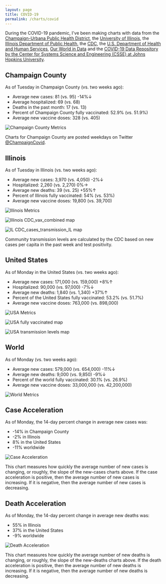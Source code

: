 ```yaml
---
layout: page
title: COVID-19
permalink: /charts/covid
---
```


During the COVID-19 pandemic, I've been making charts with data from the [Champaign-Urbana Public Health District](https://www.c-uphd.org/champaign-urbana-illinois-coronavirus-information.html), the [University of Illinois](https://go.illinois.edu/COVIDTestingData), the [Illinois Department of Public Health](http://www.dph.illinois.gov/covid19), the [CDC](https://covid.cdc.gov/covid-data-tracker/), the [U.S. Department of Health and Human Services](https://healthdata.gov/Hospital/COVID-19-Reported-Patient-Impact-and-Hospital-Capa/anag-cw7u), [Our World in Data](https://github.com/owid/covid-19-data/tree/master/public/data) and the [COVID-19 Data Repository by the Center for Systems Science and Engineering (CSSE) at Johns Hopkins University](https://github.com/CSSEGISandData/COVID-19).

## Champaign County

As of Tuesday in Champaign County (vs. two weeks ago):
  
- Average new cases: 81 (vs. 95) -14%↓
- Average hospitalized: 69 (vs. 68) 
- Deaths in the past month: 17 (vs. 13)
- Percent of Champaign County fully vaccinated: 52.9% (vs. 51.9%)
- Average new vaccine doses: 328 (vs. 405)

![Champaign County Metrics](https://raw.githubusercontent.com/bzigterman/CUcovid/main/gh_action/Champaign_facet.png)

Charts for Champaign County are posted weekdays on Twitter [@ChampaignCovid](https://twitter.com/ChampaignCovid).

## Illinois

As of Tuesday in Illinois (vs. two weeks ago):
  
- Average new cases: 3,970 (vs. 4,050) -2%↓
- Hospitalized: 2,260 (vs. 2,270) 0%→
- Average new deaths: 39 (vs. 25) +55%↑
- Percent of Illinois fully vaccinated: 54% (vs. 53%)
- Average new vaccine doses: 19,800 (vs. 39,700)

![Illinois Metrics](https://raw.githubusercontent.com/bzigterman/CUcovid/main/gh_action/IL_facet.png)

![Illinois CDC_vax_combined map](https://raw.githubusercontent.com/bzigterman/CUcovid/main/gh_action/IL_vax_combined.png)

![IL CDC_cases_transmission_IL map](https://raw.githubusercontent.com/bzigterman/CUcovid/main/gh_action/IL_cases_transmission.png)

Community transmission levels are calculated by the CDC based on new cases per capita in the past week and test positivity.

## United States

As of Monday in the United States (vs. two weeks ago):
  
- Average new cases: 171,000 (vs. 159,000) +8%↑
- Hospitalized: 90,000 (vs. 97,000) -7%↓
- Average new deaths: 1,840 (vs. 1,340) +37%↑
- Percent of the United States fully vaccinated: 53.2% (vs. 51.7%)
- Average new vaccine doses: 763,000 (vs. 898,000)

![USA Metrics](https://raw.githubusercontent.com/bzigterman/CUcovid/main/gh_action/US_facet.png)

![USA fully vaccinated map](https://raw.githubusercontent.com/bzigterman/CUcovid/main/gh_action/usa_vax_total.png)

![USA transmission levels map](https://raw.githubusercontent.com/bzigterman/CUcovid/main/gh_action/usa_transmission.png)

## World

As of Monday (vs. two weeks ago):
  
- Average new cases: 579,000 (vs. 654,000) -11%↓
- Average new deaths: 9,000 (vs. 9,850) -9%↓
- Percent of the world fully vaccinated: 30.1% (vs. 26.9%)
- Average new vaccine doses: 33,000,000 (vs. 42,200,000)

![World Metrics](https://raw.githubusercontent.com/bzigterman/CUcovid/main/gh_action/world_facet.png)

## Case Acceleration

As of Monday, the 14-day percent change in average new cases was:
  
- -14% in Champaign County
- -2% in Illinois
- 8% in the United States
- -11% worldwide

![Case Acceleration](https://raw.githubusercontent.com/bzigterman/CUcovid/main/gh_action/new_cases_change_facet.png)

This chart measures how quickly the average number of new cases is changing, or roughly, the slope of the new-cases charts above. If the case acceleration is positive, then the average number of new cases is increasing. If it is negative, then the average number of new cases is decreasing.

## Death Acceleration

As of Monday, the 14-day percent change in average new deaths was:
  
- 55% in Illinois
- 37% in the United States
- -9% worldwide

![Death Acceleration](https://raw.githubusercontent.com/bzigterman/CUcovid/main/gh_action/new_deaths_change_facet.png)

This chart measures how quickly the average number of new deaths is changing, or roughly, the slope of the new-deaths charts above. If the death acceleration is positive, then the average number of new deaths is increasing. If it is negative, then the average number of new deaths is decreasing.


